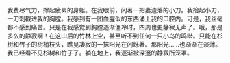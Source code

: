 我费尽气力，撑起疲累的身躯。在我眼前，闪著一把妻遗落的小刀。我拾起小刀，一刀刺戳进我的胸膛。我感到有一团血腥似的东西涌上我的口腔内。可是，我丝毫都不感到痛苦。只是在我感觉到胸膛逐渐僵冷时，四周也更静寂无声了。哦，那是多么的静寂啊！在这山后的竹林上空，甚至听不到任何一只小鸟的鸣啭。只能在杉树和竹子的树梢枝头，瞧见凄寂的一抹阳光在闪烁著。那阳光……也渐渐在淡薄。我已经看不见杉树和竹子了。躺在地上，我逐渐被深邃的静寂所笼罩。